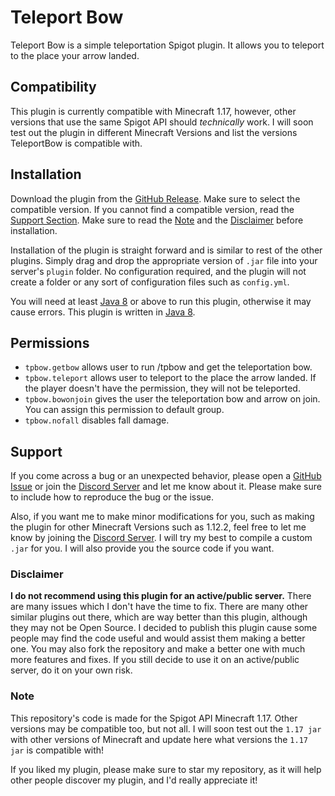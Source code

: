 # Teleport Bow
Teleport Bow is a simple teleportation Spigot plugin. It allows you to teleport to the place your arrow landed.

## Compatibility
This plugin is currently compatible with Minecraft 1.17, however,
other versions that use the same Spigot API should _technically_ work.
I will soon test out the plugin in different Minecraft Versions and list
the versions TeleportBow is compatible with.

## Installation
Download the plugin from the [GitHub Release](https://github.com/XyroPhyte/TeleportBow/releases).
Make sure to select the compatible version. If you cannot find a compatible version,
read the [Support Section](https://github.com/XyroPhyte/TeleportBow#support).
Make sure to read the [Note](https://github.com/XyroPhyte/TeleportBow#note) and the [Disclaimer](https://github.com/XyroPhyte/TeleportBow#disclaimer) before installation.


Installation of the plugin is straight forward and is similar to rest of the
other plugins. Simply drag and drop the appropriate version of
`.jar` file into your server's `plugin` folder.
No configuration required, and the plugin will not create a folder or
any sort of configuration files such as `config.yml`.

You will need at least [Java 8](https://www.oracle.com/java/technologies/java8.html) or above to run this plugin, otherwise it may cause errors.
This plugin is written in [Java 8](https://www.oracle.com/java/technologies/java8.html).

## Permissions
- `tpbow.getbow` allows user to run /tpbow and get the teleportation bow.
- `tpbow.teleport` allows user to teleport to the place the arrow landed. If the player doesn't have the permission,
they will not be teleported.
- `tpbow.bowonjoin` gives the user the teleportation bow and arrow on join. You can assign this permission to default group.
- `tpbow.nofall` disables fall damage.

## Support
If you come across a bug or an unexpected behavior, please open a [GitHub Issue](https://github.com/XyroPhyte/slashSuicide/issues)
or join the [Discord Server](https://discord.gg/MmqXcebnxC) and let me know about it. Please make sure
to include how to reproduce the bug or the issue.

Also, if you want me to make minor modifications for you, such as making the plugin for other Minecraft Versions such as 1.12.2,
feel free to let me know by joining  the [Discord Server](https://discord.gg/MmqXcebnxC).
I will try my best to compile a custom `.jar` for you.  I will also provide you the source code if you want.

### Disclaimer
__I do not recommend using this plugin for an active/public server.__ There are many issues which I don't have the time to fix.
There are many other similar plugins out there, which are way better than this plugin, although they may not be Open Source.
I decided to publish this plugin cause some people may find the code useful and would assist them making a better one.
You may also fork the repository and make a better one with much more features and fixes.
If you still decide to use it on an active/public server, do it on your own risk.

### Note
This repository's code is made for the Spigot API Minecraft 1.17. Other versions may be compatible too, but not
all. I will soon test out the `1.17 jar` with other versions of Minecraft and update here what versions the `1.17 jar` is
compatible with!

If you liked my plugin, please make sure to star my repository, as it will
help other people discover my plugin, and I'd really appreciate it!